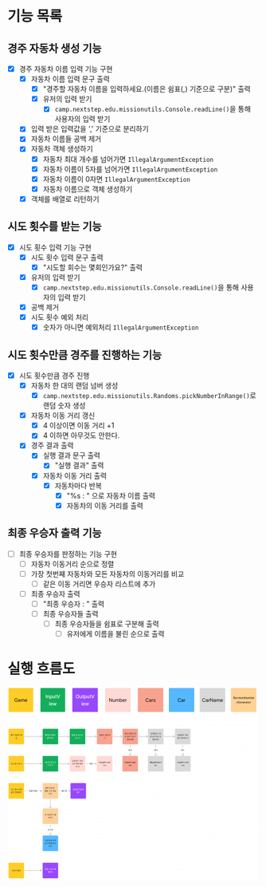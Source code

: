 # 기능 목록

## 경주 자동차 생성 기능
- [x] 경주 자동차 이름 입력 기능 구현
  - [x] 자동차 이름 입력 문구 출력
    - [x] "경주할 자동차 이름을 입력하세요.(이름은 쉼표(,) 기준으로 구분)" 출력
    - [x] 유저의 입력 받기
      - [x] `camp.nextstep.edu.missionutils.Console.readLine()`을 통해 사용자의 입력 받기
  - [x] 입력 받은 입력값을 ',' 기준으로 분리하기
  - [x] 자동차 이름들 공백 제거
  - [x] 자동차 객체 생성하기
    - [x] 자동차 최대 개수를 넘어가면  `IllegalArgumentException` 
    - [x] 자동차 이름이 5자를 넘어가면 `IllegalArgumentException`
    - [x] 자동차 이름이 0자면 `IllegalArgumentException`
    - [x] 자동차 이름으로 객체 생성하기
  - [x] 객체를 배열로 리턴하기

## 시도 횟수를 받는 기능
- [x] 시도 횟수 입력 기능 구현
  - [x] 시도 횟수 입력 문구 출력
    - [x] "시도할 회수는 몇회인가요?" 출력
  - [x] 유저의 입력 받기
    - [x] `camp.nextstep.edu.missionutils.Console.readLine()`을 통해 사용자의 입력 받기
  - [x] 공백 제거
  - [x] 시도 횟수 예외 처리
    - [x] 숫자가 아니면 예외처리 `IllegalArgumentException`

## 시도 횟수만큼 경주를 진행하는 기능
- [x] 시도 횟수만큼 경주 진행
  - [x] 자동차 한 대의 랜덤 넘버 생성
    - [x] `camp.nextstep.edu.missionutils.Randoms.pickNumberInRange()`로 랜덤 숫자 생성
  - [x] 자동차 이동 거리 갱신
    - [x] 4 이상이면 이동 거리 +1
    - [x] 4 이하면 아무것도 안한다.
  - [x] 경주 결과 출력
    - [x] 실행 결과 문구 출력
      - [x] "실행 결과" 출력
    - [x] 자동차 이동 거리 출력
      - [x] 자동차마다 반복
        - [x] "%s : " 으로 자동차 이름 출력
        - [x] 자동차의 이동 거리를 출력

## 최종 우승자 출력 기능
- [ ] 최종 우승자를 판정하는 기능 구현
  - [ ] 자동차 이동거리 순으로 정렬
  - [ ] 가장 첫번째 자동차와 모든 자동차의 이동거리를 비교
    - [ ] 같은 이동 거리면 우승자 리스트에 추가
  - [ ] 최종 우승자 출력
    - [ ] "최종 우승자 : " 출력
    - [ ] 최종 우승자들 출력
      - [ ] 최종 우승자들을 쉼표로 구분해 출력
        - [ ] 유저에게 이름을 불린 순으로 출력

# 실행 흐름도

![img.png](flowchart.png)
